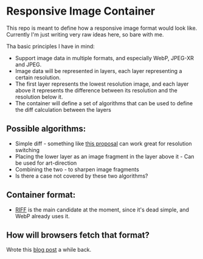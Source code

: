# Responsive Image Container

This repo is meant to define how a responsive image format would look
like.
Currently I'm just writing very raw ideas here, so bare with me.

Tha basic principles I have in mind:
* Support image data in multiple formats, and especially WebP, JPEG-XR
  and JPEG.
* Image data will be represented in layers, each layer representing a
  certain resolution.
* The first layer represents the lowest resolution image, and each layer above it
  represents the difference between its resolution and the resolution
below it.
* The container will define a set of algorithms that can be used to
  define the diff calculation between the layers

## Possible algorithms:
* Simple diff - something like [this
  proposal](http://fremycompany.com/BG/2012/Responsive-Image-Protocol-proposal-908/)
can work great for resolution switching
* Placing the lower layer as an image fragment in the layer above it -
  Can be used for art-direction
* Combining the two - to sharpen image fragments
* Is there a case not covered by these two algorithms?

## Container format:
* [RIFF](http://en.wikipedia.org/wiki/Resource_Interchange_File_Format) is the main candidate at the moment, since it's dead simple, and WebP already uses it.

## How will browsers fetch that format?
Wrote this [blog
post](http://blog.yoav.ws/2012/08/Fetching-responsive-image-format) a
while back.


